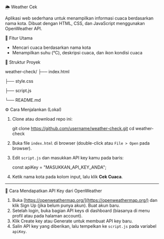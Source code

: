 🌦️ Weather Cek

Aplikasi web sederhana untuk menampilkan informasi cuaca berdasarkan nama kota.
Dibuat dengan HTML, CSS, dan JavaScript menggunakan OpenWeather API.


🧩 Fitur Utama

* Mencari cuaca berdasarkan nama kota
* Menampilkan suhu (°C), deskripsi cuaca, dan ikon kondisi cuaca


📁 Struktur Proyek

weather-check/
├── index.html

├── style.css

├── script.js

└── README.md


⚙️ Cara Menjalankan (Lokal)

1. Clone atau download repo ini:

   git clone https://github.com/username/weather-check.git
   cd weather-check
2. Buka file `index.html` di browser (double-click atau `File > Open` pada browser).
3. Edit `script.js` dan masukkan API key kamu pada baris:

   const apiKey = "MASUKKAN_API_KEY_ANDA";
   
4. Ketik nama kota pada kolom input, lalu klik **Cek Cuaca**.

---

🔑 Cara Mendapatkan API Key dari OpenWeather

1. Buka [https://openweathermap.org/](https://openweathermap.org/) dan klik Sign Up (jika belum punya akun). Buat akun baru.
2. Setelah login, buka bagian API keys di dashboard (biasanya di menu profil atau pada halaman account).
3. Klik Create key atau Generate untuk membuat API key baru.
4. Salin API key yang diberikan, lalu tempelkan ke `script.js` pada variabel `apiKey`.




